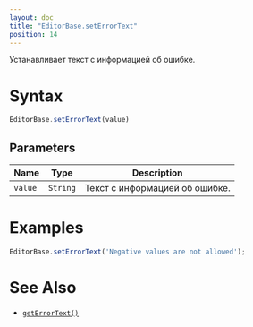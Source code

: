 ```yaml
---
layout: doc
title: "EditorBase.setErrorText"
position: 14
---
```


Устанавливает текст с информацией об ошибке.

# Syntax

```js
EditorBase.setErrorText(value)
```

## Parameters

|Name|Type|Description|
|----|----|-----------|
|`value`|`String`|Текст с информацией об ошибке.|

# Examples

```js
EditorBase.setErrorText('Negative values are not allowed');
```

# See Also

* [`getErrorText()`](../EditorBase.getErrorText/)
